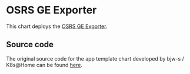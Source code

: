 # OSRS GE Exporter

This chart deploys the [OSRS GE Exporter](https://github.com/MacroPower/osrs_ge_exporter).

## Source code

The original source code for the app template chart developed by bjw-s / K8s@Home can be found
[here](https://github.com/bjw-s/helm-charts/tree/main/charts/other/app-template).
